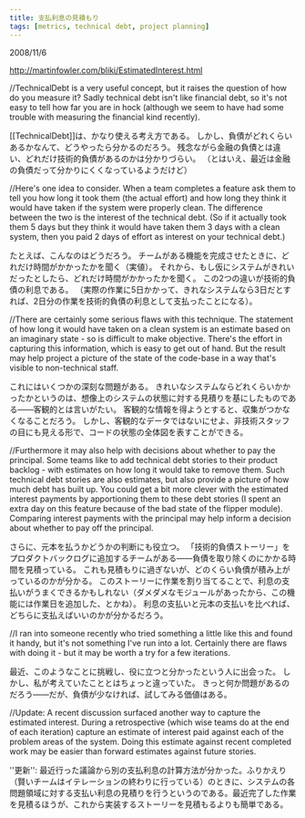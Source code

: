```yaml
---
title: 支払利息の見積もり
tags: [metrics, technical debt, project planning]
---
```


2008/11/6

http://martinfowler.com/bliki/EstimatedInterest.html

//TechnicalDebt is a very useful concept, but it raises the question of how do you measure it? Sadly technical debt isn't like financial debt, so it's not easy to tell how far you are in hock (although we seem to have had some trouble with measuring the financial kind recently).

[[TechnicalDebt]]は、かなり使える考え方である。
しかし、負債がどれくらいあるかなんて、どうやったら分かるのだろう。
残念ながら金融の負債とは違い、どれだけ技術的負債があるのかは分かりづらい。
（とはいえ、最近は金融の負債だって分かりにくくなっているようだけど）

//Here's one idea to consider. When a team completes a feature ask them to tell you how long it took them (the actual effort) and how long they think it would have taken if the system were properly clean. The difference between the two is the interest of the technical debt. (So if it actually took them 5 days but they think it would have taken them 3 days with a clean system, then you paid 2 days of effort as interest on your technical debt.)

たとえば、こんなのはどうだろう。
チームがある機能を完成させたときに、どれだけ時間がかかったかを聞く（実値）。
それから、もし仮にシステムがきれいだったとしたら、どれだけ時間がかかったかを聞く。
この2つの違いが技術的負債の利息である。
（実際の作業に5日かかって、きれなシステムなら3日だとすれば、2日分の作業を技術的負債の利息として支払ったことになる）。

//There are certainly some serious flaws with this technique. The statement of how long it would have taken on a clean system is an estimate based on an imaginary state - so is difficult to make objective. There's the effort in capturing this information, which is easy to get out of hand. But the result may help project a picture of the state of the code-base in a way that's visible to non-technical staff.

これにはいくつかの深刻な問題がある。
きれいなシステムならどれくらいかかったかというのは、想像上のシステムの状態に対する見積りを基にしたものである——客観的とは言いがたい。
客観的な情報を得ようとすると、収集がつかなくなることだろう。
しかし、客観的なデータではないにせよ、非技術スタッフの目にも見える形で、コードの状態の全体図を表すことができる。

//Furthermore it may also help with decisions about whether to pay the principal. Some teams like to add technical debt stories to their product backlog - with estimates on how long it would take to remove them. Such technical debt stories are also estimates, but also provide a picture of how much debt has built up. You could get a bit more clever with the estimated interest payments by apportioning them to these debt stories (I spent an extra day on this feature because of the bad state of the flipper module). Comparing interest payments with the principal may help inform a decision about whether to pay off the principal.

さらに、元本を払うかどうかの判断にも役立つ。
「技術的負債ストーリー」をプロダクトバックログに追加するチームがある——負債を取り除くのにかかる時間を見積っている。
これも見積もりに過ぎないが、どのくらい負債が積み上がっているのかが分かる。
このストーリーに作業を割り当てることで、利息の支払いがうまくできるかもしれない（ダメダメなモジュールがあったから、この機能には作業日を追加した、とかね）。
利息の支払いと元本の支払いを比べれば、どちらに支払えばいいのかが分かるだろう。

//I ran into someone recently who tried something a little like this and found it handy, but it's not something I've run into a lot. Certainly there are flaws with doing it - but it may be worth a try for a few iterations.

最近、このようなことに挑戦し、役に立つと分かったという人に出会った。
しかし、私が考えていたこととはちょっと違っていた。
きっと何か問題があるのだろう——だが、負債が少なければ、試してみる価値はある。

//Update: A recent discussion surfaced another way to capture the estimated interest. During a retrospective (which wise teams do at the end of each iteration) capture an estimate of interest paid against each of the problem areas of the system. Doing this estimate against recent completed work may be easier than forward estimates against future stories.


''更新'': 最近行った議論から別の支払利息の計算方法が分かった。ふりかえり（賢いチームはイテレーションの終わりに行っている）のときに、システムの各問題領域に対する支払い利息の見積りを行うというのである。最近完了した作業を見積るほうが、これから実装するストーリーを見積もるよりも簡単である。
